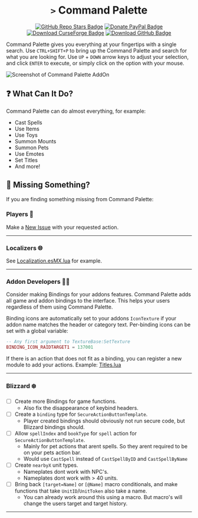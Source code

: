<div align="center">

# `>` Command Palette

[![GitHub Repo Stars Badge](https://img.shields.io/github/stars/MichaelPriebe/CommandPalette?logo=github&color=yellow)](https://github.com/MichaelPriebe/CommandPalette)
[![Donate PayPal Badge](https://img.shields.io/badge/donate-paypal-blue?logo=paypal)](https://www.paypal.com/donate/?business=7CX6PEVVWC97N&no_recurring=0&item_name=Creating+Command+Palette&currency_code=USD)
[![Download CurseForge Badge](https://img.shields.io/badge/download-curseforge-orange?logo=curseforge)](https://curseforge.com/wow/addons/command-palette)
[![Download GitHub Badge](https://img.shields.io/badge/download-github-lightgray?logo=github)](https://github.com/MichaelPriebe/CommandPalette/releases)

</div>

Command Palette gives you everything at your fingertips with a single search. Use `CTRL+SHIFT+P` to bring up the Command Palette and search for what you are looking for. Use `UP` + `DOWN` arrow keys to adjust your selection, and click `ENTER` to execute, or simply click on the option with your mouse.

![Screenshot of Command Palette AddOn](https://i.imgur.com/hWuEc9j.png)

## ❓ What Can It Do?

Command Palette can do almost everything, for example:

- Cast Spells
- Use Items
- Use Toys
- Summon Mounts
- Summon Pets
- Use Emotes
- Set Titles
- And more!

## 🫥 Missing Something?

If you are finding something missing from Command Palette:

### Players 🧍

Make a [New Issue](https://github.com/MichaelPriebe/CommandPalette/issues) with your requested action.

---

### Localizers 🌐

See [Localization.esMX.lua](CommandPalette/localization/Localization.esMX.lua) for example.

---

### Addon Developers 🧑‍💻

Consider making Bindings for your addons features. Command Palette adds all game and addon bindings to the interface. This helps your users regardless of them using Command Palette.

Binding icons are automatically set to your addons `IconTexture` if your addon name matches the header or category text. Per-binding icons can be set with a global variable:

```lua
-- Any first argument to TextureBase:SetTexture
BINDING_ICON_RAIDTARGET1 = 137001
```

If there is an action that does not fit as a binding, you can register a new module to add your actions. Example: [Titles.lua](CommandPalette/modules/Titles.lua)

---

### Blizzard ❄️

- [ ] Create more Bindings for game functions.
  - Also fix the disappearance of keybind headers.
- [ ] Create a `binding` type for `SecureActionButtonTemplate`.
  - Player created bindings should obviously not run secure code, but Blizzard bindings should.
- [ ] Allow `spellIndex` and `bookType` for `spell` action for `SecureActionButtonTemplate`.
  - Mainly for pet actions that arent spells. So they arent required to be on your pets action bar.
  - Would use `CastSpell` instead of `CastSpellByID` and `CastSpellByName`
- [ ] Create `nearbyX` unit types.
  - Nameplates dont work with NPC's.
  - Nameplates dont work with > 40 units.
- [ ] Bring back `[target=Name]` or `[@Name]` macro conditionals, and make functions that take `UnitID`/`UnitToken` also take a name.
  - You can already work around this using a macro. But macro's will change the users target and target history.

---
